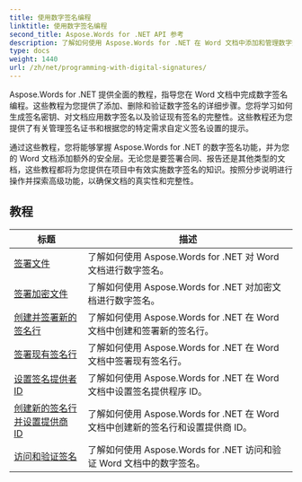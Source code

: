 ```yaml
---
title: 使用数字签名编程
linktitle: 使用数字签名编程
second_title: Aspose.Words for .NET API 参考
description: 了解如何使用 Aspose.Words for .NET 在 Word 文档中添加和管理数字签名。这些教程将指导您完成生成数字签名的步骤，并将它们添加到您的文档中。
type: docs
weight: 1440
url: /zh/net/programming-with-digital-signatures/
---
```

Aspose.Words for .NET 提供全面的教程，指导您在 Word 文档中完成数字签名编程。这些教程为您提供了添加、删除和验证数字签名的详细步骤。您将学习如何生成签名密钥、对文档应用数字签名以及验证现有签名的完整性。这些教程还为您提供了有关管理签名证书和根据您的特定需求自定义签名设置的提示。

通过这些教程，您将能够掌握 Aspose.Words for .NET 的数字签名功能，并为您的 Word 文档添加额外的安全层。无论您是要签署合同、报告还是其他类型的文档，这些教程都将为您提供在项目中有效实施数字签名的知识。按照分步说明进行操作并探索高级功能，以确保文档的真实性和完整性。

 ## 教程
| 标题 | 描述 |
| --- | --- |
| [签署文件](./sign-document/) | 了解如何使用 Aspose.Words for .NET 对 Word 文档进行数字签名。 |
| [签署加密文件](./signing-encrypted-document/) | 了解如何使用 Aspose.Words for .NET 对加密文档进行数字签名。 |
| [创建并签署新的签名行](./creating-and-signing-new-signature-line/) | 了解如何使用 Aspose.Words for .NET 在 Word 文档中创建和签署新的签名行。 |
| [签署现有签名行](./signing-existing-signature-line/) | 了解如何使用 Aspose.Words for .NET 在 Word 文档中签署现有签名行。 |
| [设置签名提供者 ID](./set-signature-provider-id/) | 了解如何使用 Aspose.Words for .NET 在 Word 文档中设置签名提供程序 ID。 |
| [创建新的签名行并设置提供商 ID](./create-new-signature-line-and-set-provider-id/) | 了解如何使用 Aspose.Words for .NET 在 Word 文档中创建新的签名行和设置提供商 ID。 |
| [访问和验证签名](./access-and-verify-signature/) | 了解如何使用 Aspose.Words for .NET 访问和验证 Word 文档中的数字签名。 |